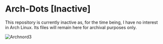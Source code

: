 # Arch-Dots [Inactive]

This repository is currently inactive as, for the time being, I have no interest in Arch Linux. Its files will remain here for archival purposes only.

![Archnord3](https://user-images.githubusercontent.com/64110504/99865056-daaa7a80-2b6c-11eb-9624-c76910c4c5d0.png)
